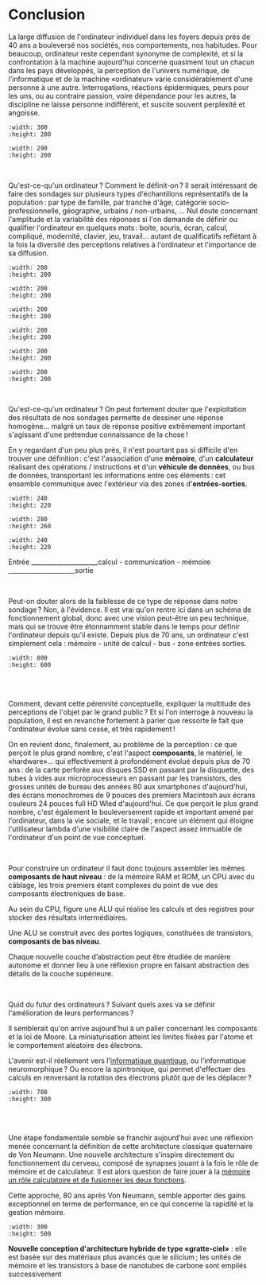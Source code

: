 # Conclusion

La large diffusion de l'ordinateur individuel dans les foyers depuis près de 40 ans a bouleversé nos sociétés, nos comportements, nos habitudes. Pour beaucoup, ordinateur reste cependant synonyme de complexité, et si la confrontation à la machine aujourd'hui concerne quasiment tout un chacun dans les pays développés, la perception de l'univers numérique, de l'informatique et de la machine «ordinateur» varie considérablement d'une personne à une autre. Interrogations, réactions épidermiques, peurs pour les uns, ou au contraire passion, voire dépendance pour les autres, la discipline ne laisse personne indifférent, et suscite souvent perplexité et angoisse.


```{image} media/angoisse_ordi.png
:width: 300
:height: 200
```
```{image} media/gaming_ordi.png
:width: 290
:height: 200
```

<br>

Qu'est-ce-qu'un ordinateur ? Comment le définit-on ? Il serait intéressant de faire des sondages sur plusieurs types d'échantillons représentatifs de la population : par type de famille, par tranche d'âge, catégorie socio-professionnelle, géographie, urbains / non-urbains, ...
Nul doute concernant l'amplitude et la variabilité des réponses si l'on demande de définir ou qualifier l'ordinateur en quelques mots : boite, souris, écran, calcul, compliqué, modernité, clavier, jeu, travail... autant de qualificatifs reflétant à la fois la diversité des perceptions relatives à l'ordinateur et l'importance de sa diffusion.


```{image} media/boitier_ordi.png
:width: 200
:height: 200
```
```{image} media/calcul_ordi.png
:width: 200
:height: 200
```
```{image} media/ecran_ordi.png
:width: 200
:height: 200
```
```{image} media/souris_ordi.png
:width: 200
:height: 200
```
```{image} media/passion_ordi.png
:width: 200
:height: 200
```
```{image} media/travail_ordi.png
:width: 200
:height: 200
```

<br>



Qu'est-ce-qu'un ordinateur ? On peut fortement douter que l'exploitation des résultats de nos sondages permette de dessiner une réponse homogène... malgré un taux de réponse positive extrêmement important s'agissant d'une prétendue connaissance de la chose !

En y regardant d'un peu plus près, il n'est pourtant pas si difficile d'en trouver une définition : c'est l'association d'une **mémoire**, d'un **calculateur** réalisant des opérations / instructions et d'un **véhicule de données**, ou bus de données, transportant les informations entre ces éléments : cet ensemble communique avec l'extérieur via des zones d'**entrées-sorties**.

```{image} media/oreille.png
:width: 240
:height: 220
```


```{image} media/memoire_calcul_ordi2.png
:width: 280
:height: 260
```


```{image} media/voix.png
:width: 240
:height: 220
```
Entrée _____________________calcul - communication - mémoire _____________________sortie

<br>

Peut-on douter alors de la faiblesse de ce type de réponse dans notre sondage ? Non, à l'évidence. Il est vrai qu'on rentre ici dans un schéma de fonctionnement global, donc avec une vision peut-être un peu technique, mais qui se trouve être étonnamment stable dans le temps pour définir l'ordinateur depuis qu'il existe. Depuis plus de 70 ans, un ordinateur c'est simplement cela : mémoire - unité de calcul - bus - zone entrées sorties.


```{image} media/progressionordi2.png
:width: 800
:height: 600
```
<br> <br>


Comment, devant cette pérennité conceptuelle, expliquer la multitude des perceptions de l'objet par le grand public ? Et si l'on interroge à nouveau la population, il est en revanche fortement à parier que ressorte le fait que l'ordinateur évolue sans cesse, et très rapidement !

On en revient donc, finalement, au problème de la perception : ce que perçoit le plus grand nombre, c'est l'aspect **composants**, le matériel, le «hardware»... qui effectivement à profondément évolué depuis plus de 70 ans : de la carte perforée aux disques SSD en passant par la disquette, des tubes à vides aux microprocesseurs en passant par les transistors, des grosses unités de bureau des années 80 aux smartphones d'aujourd'hui, des écrans monochromes de 9 pouces des premiers Macintosh aux écrans couleurs 24 pouces full HD Wled d'aujourd'hui. Ce que perçoit le plus grand nombre, c'est également le bouleversement rapide et important amené par l'ordinateur, dans la vie sociale, et le travail ; encore un élément qui éloigne l'utilisateur lambda d'une visibilité claire de l'aspect assez immuable de l'ordinateur d'un point de vue conceptuel.

<br>

Pour construire un ordinateur il faut donc toujours assembler les mêmes **composants de haut niveau** : de la mémoire RAM et ROM, un CPU avec du câblage, les trois premiers étant complexes du point de vue des composants électroniques de base. 

Au sein du CPU, figure une ALU qui réalise les calculs et des registres pour stocker des résultats intermédiaires. 

Une ALU se construit avec des portes logiques, constituées de transistors, **composants de bas niveau**. 

Chaque nouvelle couche d’abstraction peut être étudiée de manière autonome et donner lieu à une réflexion propre en faisant abstraction des détails de la couche supérieure.

<br>

Quid du futur des ordinateurs ? Suivant quels axes va se définir l'amélioration de leurs performances ?

Il semblerait qu'on arrive aujourd'hui à un palier concernant les composants et la loi de Moore. La miniaturisation atteint les limites fixées par l'atome et le comportement aléatoire des électrons. 

L'avenir est-il réellement vers l'[informatique quantique](https://www.numerama.com/tech/479292-la-france-se-reve-en-championne-de-linformatique-quantique-une-nouvelle-frontiere-technologique.html), ou l'informatique neuromorphique ? Ou encore la spintronique, qui permet d'effectuer des calculs en renversant la rotation des électrons plutôt que de les déplacer ? 


```{image} media/ordiquant.png
:width: 700
:height: 300
```
<br> <br>



Une étape fondamentale semble se franchir aujourd'hui avec une réflexion menée concernant la définition de cette architecture classique quaternaire de Von Neumann. Une nouvelle architecture s'inspire directement du fonctionnement du cerveau, composé de synapses jouant à la fois le rôle de mémoire et de calculateur. Il est alors question de faire jouer à la [mémoire un rôle calculatoire et de fusionner les deux fonctions](https://technologiemedia.net/2018/10/04/des-chercheurs-ont-concu-une-nouvelle-architecture-informatique/). 

Cette approche, 80 ans après Von Neumann, semble apporter des gains exceptionnel en terme de performance, en ce qui concerne la rapidité et la gestion mémoire.

```{image} media/multilayer2.png
:width: 300
:height: 500
```
**Nouvelle conception d'architecture hybride de type «gratte-ciel»** : elle est basée sur des matériaux plus avancés que le silicium ; les unités de mémoire et les transistors à base de nanotubes de carbone sont empilés successivement 

<br> <br>
<br>
<br>



